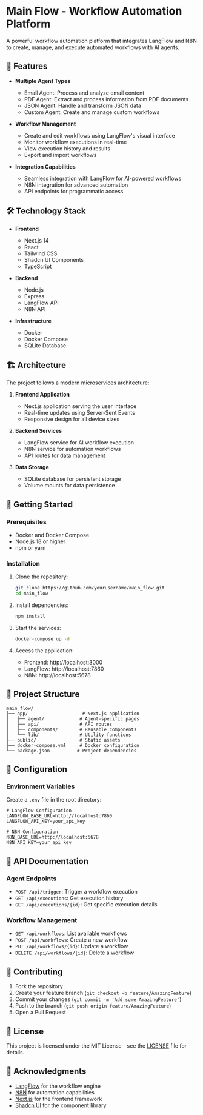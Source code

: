 # Main Flow - Workflow Automation Platform

A powerful workflow automation platform that integrates LangFlow and N8N to create, manage, and execute automated workflows with AI agents.

## 🚀 Features

- **Multiple Agent Types**
  - Email Agent: Process and analyze email content
  - PDF Agent: Extract and process information from PDF documents
  - JSON Agent: Handle and transform JSON data
  - Custom Agent: Create and manage custom workflows

- **Workflow Management**
  - Create and edit workflows using LangFlow's visual interface
  - Monitor workflow executions in real-time
  - View execution history and results
  - Export and import workflows

- **Integration Capabilities**
  - Seamless integration with LangFlow for AI-powered workflows
  - N8N integration for advanced automation
  - API endpoints for programmatic access

## 🛠️ Technology Stack

- **Frontend**
  - Next.js 14
  - React
  - Tailwind CSS
  - Shadcn UI Components
  - TypeScript

- **Backend**
  - Node.js
  - Express
  - LangFlow API
  - N8N API

- **Infrastructure**
  - Docker
  - Docker Compose
  - SQLite Database

## 🏗️ Architecture

The project follows a modern microservices architecture:

1. **Frontend Application**
   - Next.js application serving the user interface
   - Real-time updates using Server-Sent Events
   - Responsive design for all device sizes

2. **Backend Services**
   - LangFlow service for AI workflow execution
   - N8N service for automation workflows
   - API routes for data management

3. **Data Storage**
   - SQLite database for persistent storage
   - Volume mounts for data persistence

## 🚀 Getting Started

### Prerequisites

- Docker and Docker Compose
- Node.js 18 or higher
- npm or yarn

### Installation

1. Clone the repository:
   ```bash
   git clone https://github.com/yourusername/main_flow.git
   cd main_flow
   ```

2. Install dependencies:
   ```bash
   npm install
   ```

3. Start the services:
   ```bash
   docker-compose up -d
   ```

4. Access the application:
   - Frontend: http://localhost:3000
   - LangFlow: http://localhost:7860
   - N8N: http://localhost:5678

## 📁 Project Structure

```
main_flow/
├── app/                    # Next.js application
│   ├── agent/             # Agent-specific pages
│   ├── api/               # API routes
│   ├── components/        # Reusable components
│   └── lib/               # Utility functions
├── public/                # Static assets
├── docker-compose.yml     # Docker configuration
└── package.json          # Project dependencies
```

## 🔧 Configuration

### Environment Variables

Create a `.env` file in the root directory:

```env
# LangFlow Configuration
LANGFLOW_BASE_URL=http://localhost:7860
LANGFLOW_API_KEY=your_api_key

# N8N Configuration
N8N_BASE_URL=http://localhost:5678
N8N_API_KEY=your_api_key
```

## 📝 API Documentation

### Agent Endpoints

- `POST /api/trigger`: Trigger a workflow execution
- `GET /api/executions`: Get execution history
- `GET /api/executions/{id}`: Get specific execution details

### Workflow Management

- `GET /api/workflows`: List available workflows
- `POST /api/workflows`: Create a new workflow
- `PUT /api/workflows/{id}`: Update a workflow
- `DELETE /api/workflows/{id}`: Delete a workflow

## 🤝 Contributing

1. Fork the repository
2. Create your feature branch (`git checkout -b feature/AmazingFeature`)
3. Commit your changes (`git commit -m 'Add some AmazingFeature'`)
4. Push to the branch (`git push origin feature/AmazingFeature`)
5. Open a Pull Request

## 📄 License

This project is licensed under the MIT License - see the [LICENSE](LICENSE) file for details.

## 🙏 Acknowledgments

- [LangFlow](https://github.com/logspace-ai/langflow) for the workflow engine
- [N8N](https://n8n.io/) for automation capabilities
- [Next.js](https://nextjs.org/) for the frontend framework
- [Shadcn UI](https://ui.shadcn.com/) for the component library 